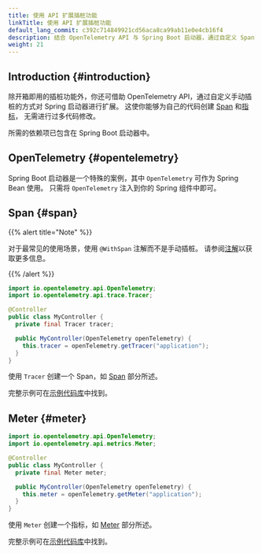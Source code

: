 ```yaml
---
title: 使用 API 扩展插桩功能
linkTitle: 使用 API 扩展插桩功能
default_lang_commit: c392c714849921cd56aca8ca99ab11e0e4cb16f4
description: 结合 OpenTelemetry API 与 Spring Boot 启动器，通过自定义 Span 和指标扩展自动生成的遥测数据。
weight: 21
---
```


## Introduction {#introduction}

除开箱即用的插桩功能外，你还可借助 OpenTelemetry API，通过自定义手动插桩的方式对 Spring 启动器进行扩展。
这使你能够为自己的代码创建 [Span](/docs/concepts/signals/traces/#spans) 和[指标](/docs/concepts/signals/metrics)，
无需进行过多代码修改。

所需的依赖项已包含在 Spring Boot 启动器中。

## OpenTelemetry {#opentelemetry}

Spring Boot 启动器是一个特殊的案例，其中 `OpenTelemetry` 可作为 Spring Bean 使用。
只需将 `OpenTelemetry` 注入到你的 Spring 组件中即可。

## Span {#span}

{{% alert title="Note" %}}

对于最常见的使用场景，使用 `@WithSpan` 注解而不是手动插桩。
请参阅[注解](../annotations)以获取更多信息。

{{% /alert %}}

```java
import io.opentelemetry.api.OpenTelemetry;
import io.opentelemetry.api.trace.Tracer;

@Controller
public class MyController {
  private final Tracer tracer;

  public MyController(OpenTelemetry openTelemetry) {
    this.tracer = openTelemetry.getTracer("application");
  }
}
```

使用 `Tracer` 创建一个 Span，如 [Span](/docs/languages/java/api/#span) 部分所述。

完整示例可在[示例代码库][example repository]中找到。

## Meter {#meter}

```java
import io.opentelemetry.api.OpenTelemetry;
import io.opentelemetry.api.metrics.Meter;

@Controller
public class MyController {
  private final Meter meter;

  public MyController(OpenTelemetry openTelemetry) {
    this.meter = openTelemetry.getMeter("application");
  }
}
```

使用 `Meter` 创建一个指标，如 [Meter](/docs/languages/java/api/#meter) 部分所述。

完整示例可在[示例代码库][example repository]中找到。

[example repository]: https://github.com/open-telemetry/opentelemetry-java-examples/tree/main/spring-native
